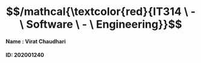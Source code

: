 # $$/mathcal{\textcolor{red}{IT314 \ - \ Software \ - \ Engineering}}$$

#### Name : Virat Chaudhari
#### ID: 202001240

